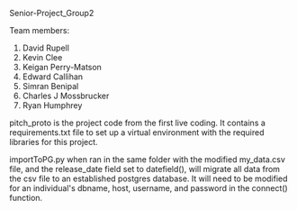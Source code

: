 Senior-Project_Group2

Team members:
1. David Rupell
2. Kevin Clee
3. Keigan Perry-Matson
4. Edward Callihan
5. Simran Benipal
6. Charles J Mossbrucker
7. Ryan Humphrey


pitch_proto is the project code from the first live coding.
It contains a requirements.txt file to set up a virtual 
environment with the required libraries for this project.

importToPG.py when ran in the same folder with the modified my_data.csv file, and the release_date field set to datefield(), will migrate all data from the csv file to an established postgres database. It will need to be modified for an individual's dbname, host, username, and password in the connect() function.

